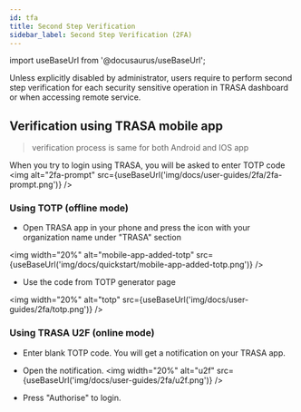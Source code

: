 ```yaml
---
id: tfa
title: Second Step Verification
sidebar_label: Second Step Verification (2FA)
---
```


import useBaseUrl from '@docusaurus/useBaseUrl';


Unless explicitly disabled by administrator, users require to perform second step verification for each security sensitive operation in TRASA dashboard or when accessing remote service. 

## Verification using TRASA mobile app

> verification process is same for both Android and IOS app


When you try to login using TRASA, you will be asked to enter TOTP code
<img  alt="2fa-prompt" src={useBaseUrl('img/docs/user-guides/2fa/2fa-prompt.png')} />

### Using TOTP (offline mode)
* Open TRASA app in your phone and press the icon with your organization name under "TRASA" section

<img width="20%"  alt="mobile-app-added-totp" src={useBaseUrl('img/docs/quickstart/mobile-app-added-totp.png')} />

* Use the code from TOTP generator page

<img width="20%" alt="totp" src={useBaseUrl('img/docs/user-guides/2fa/totp.png')} />


### Using TRASA U2F (online mode)
* Enter blank TOTP code. You will get a notification on your TRASA app.
* Open the notification.
<img width="20%" alt="u2f" src={useBaseUrl('img/docs/user-guides/2fa/u2f.png')} />

* Press "Authorise" to login.
